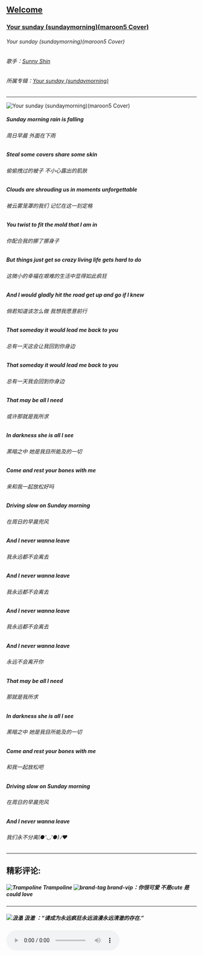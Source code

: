 ## [Welcome  ](https://zkeq.github.io/zkeq/%C2%B7index.htm)

### [Your sunday (sundaymorning)(maroon5 Cover)](https://music.163.com/#/song?id=1323090317)
###### Your sunday (sundaymorning)(maroon5 Cover)
###### 歌手：[Sunny Shin](https://music.163.com/artist?id=30606835)

###### 所属专辑：[Your sunday (sundaymorning)](https://music.163.com/album?id=74251857)

------------
![Your sunday (sundaymorning)(maroon5 Cover)](http://p1.music.126.net/8WF4ySTvXgWnoDkMp59UEg==/109951163648039084.jpg "Your sunday (sundaymorning)(maroon5 Cover)")


##### Sunday morning rain is falling

###### 周日早晨 外面在下雨

##### Steal some covers share some skin

###### 偷偷拽过的被子 不小心露出的肌肤

##### Clouds are shrouding us in moments unforgettable

###### 被云雾笼罩的我们 记忆在这一刻定格

##### You twist to fit the mold that I am in

###### 你配合我的挪了挪身子

##### But things just get so crazy living life gets hard to do

###### 这微小的幸福在艰难的生活中显得如此疯狂

##### And I would gladly hit the road get up and go if I knew

###### 倘若知道该怎么做 我想我愿意前行

##### That someday it would lead me back to you

###### 总有一天这会让我回到你身边

##### That someday it would lead me back to you

###### 总有一天我会回到你身边

##### That may be all I need

###### 或许那就是我所求

##### In darkness she is all I see

###### 黑暗之中 她是我目所能及的一切

##### Come and rest your bones with me

###### 来和我一起放松好吗

##### Driving slow on Sunday morning

###### 在周日的早晨兜风

##### And I never wanna leave

###### 我永远都不会离去

##### And I never wanna leave

###### 我永远都不会离去

##### And I never wanna leave

###### 我永远都不会离去

##### And I never wanna leave

###### 永远不会离开你

##### That may be all I need

###### 那就是我所求

##### In darkness she is all I see

###### 黑暗之中 她是我目所能及的一切

##### Come and rest your bones with me

###### 和我一起放松吧

##### Driving slow on Sunday morning

###### 在周日的早晨兜风

##### And I never wanna leave

###### 我们永不分离(●'◡'●)ﾉ❤
-----------------



## 精彩评论:
##### ![TrampoIine](https://p2.music.126.net/2-e_KETGzY09k2XLThT3Pg==/109951165101858579.jpg?param=50y50)  TrampoIine  ![brand-tag brand-vip](https://p1.music.126.net/y8pM-M1mytg6B1ThedCbJA==/109951163709550847.png?param=35y10)：你很可爱 不是cute 是could love
---------------------------------
##### ![汲澈](https://p2.music.126.net/_ygdojWY5Lfoz0DxPEp28g==/109951164570328972.jpg?param=50y50)  汲澈  ：“请成为永远疯狂永远浪漫永远清澈的存在.”

<audio id="bgmMusic" src="http://music.163.com/song/media/outer/url?id=1323090317.mp3" preload="auto" type="audio/mp3" autoplay preload controls></audio>
